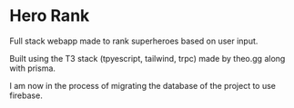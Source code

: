 # Hero Rank

Full stack webapp made to rank superheroes based on user 
input.

Built using the T3 stack (tpyescript, tailwind, trpc) made by theo.gg along with prisma.

I am now in the process of migrating the database of the project to use firebase.